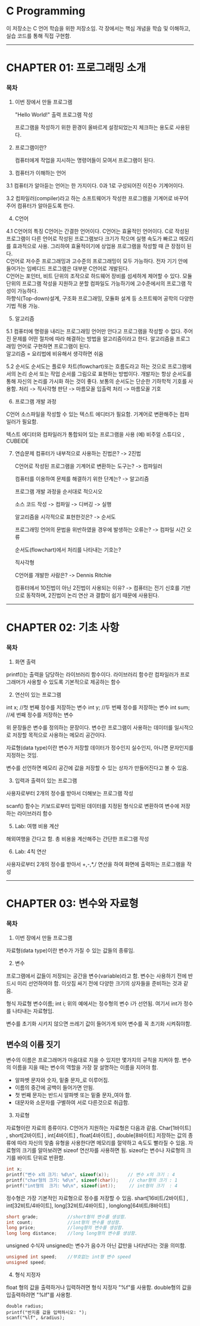 # C Programming 

이 저장소는 C 언어 학습을 위한 저장소임. 각 장에서는 핵심 개념을 학습 및 이해하고, 실습 코드를 통해 직접 구현함. 

---

# CHAPTER 01: 프로그래밍 소개

### 목차

1. 이번 장에서 만들 프로그램  

    "Hello World!" 출력 프로그램 작성

    프로그램을 작성하기 위한 환경이 올바르게 설정되었는지 체크하는 용도로 사용된다. 

2. 프로그램이란?  

   컴퓨터에게 작업을 지시하는 명령어들이 모여서 프로그램이 된다. 

3. 컴퓨터가 이해하는 언어  

3.1 컴퓨터가 알아듣는 언어는 한 가지이다. 0과 1로 구성되어진 이진수 기계어이다. 

3.2 컴파일러(compiler)라고 하는 소프트웨어가 작성한 프로그램을 기계어로 바꾸어 주어 컴퓨터가 알아듣도록 한다. 

4. C언어  

4.1 C언어의 특징 
    C언어는 간결한 언어이다.
    C언어는 효율적인 언어이다.
    C로 작성된 프로그램이 다른 언어로 작성된 프로그램보다 크기가 작으며 실행 속도가 빠르고 메모리를 효과적으로 사용.
    그리하여 효율적이기에 상업용 프로그램을 작성할 때 큰 장점이 된다.  
    C언어로 저수준 프로그래밍과 고수준의 프로그래밍이 모두 가능하다. 
    전자 기기 안에 들어가는 임베디드 프로그램은 대부분 C언어로 개발된다.  
    C언어는 포인터, 비트 단위의 조작으로 하드웨어 장비를 섬세하게 제어할 수 있다. 
    모듈 단위의 프로그램 작성을 지원하고 분할 컴파일도 가능하기에 고수준에서의 프로그램 작성이 가능하다.  
    하향식(Top-down)설계, 구조화 프로그래밍, 모듈화 설계 등 소프트웨어 공학의 다양한 기법 적용 가능. 

5. 알고리즘  

5.1 컴퓨터에 명령을 내리는 프로그래밍 언어만 안다고 프로그램을 작성할 수 없다.
    주어진 문제를 어떤 절차에 따라 해결하는 방법을 알고리즘이라고 한다. 
    알고리즘을 프로그래밍 언어로 구현하면 프로그램이 된다.  
    알고리즘 = 요리법에 비유해서 생각하면 쉬움

5.2 순서도 
    순서도는 플로우 차트(flowchart)또는 흐름도라고 하는 것으로 프로그램에서의 논리 순서 또는 작업 순서를 그림으로 표현하는 방법이다. 
    개발자는 항상 순서도를 통해 자신의 논리를 가시화 하는 것이 좋다. 
    보통의 순서도는 단순한 기하학적 기호를 사용함.
    처리        -> 직사각형 
    판단        -> 마름모꼴 
    입출력 처리 -> 마름모꼴 기호 

6. 프로그램 개발 과정  

C언어 소스파일을 작성할 수 있는 텍스트 에디터가 필요함.
기계어로 변환해주는 컴파일러가 필요함. 

텍스트 에디터와 컴파일러가 통합되어 있는 프로그램을 사용 (예) 비주얼 스튜디오 , CUBEIDE 

7. 연습문제
   컴퓨터가 내부적으로 사용하는 진법은?  -> 2진법

   C언어로 작성된 프로그램을 기계어로 변환하는 도구는? -> 컴파일러

   컴퓨터를 이용하여 문제를 해결하기 위한 단계는? -> 알고리즘

   프로그램 개발 과정을 순서대로 적으시오

   소스 코드 작성 -> 컴파일 -> 디버깅 -> 실행

   알고리즘을 시각적으로 표현한것은? -> 순서도

   프로그래밍 언어의 문법을 위반하였을 경우에 발생하는 오류는? -> 컴파일 시간 오류

   순서도(flowchart)에서 처리를 나타내는 기호는?

   직사각형

   C언어를 개발한 사람은? -> Dennis Ritchie

   컴퓨터에서 10진법이 아닌 2진법이 사용되는 이유? -> 컴퓨터는 전기 신호를 기반으로 동작하며, 2진법이 논리 연산     과 결합이 쉽기 때문에 사용된다.  
  

---

# CHAPTER 02: 기초 사항

### 목차 

1. 화면 출력

 printf()는 출력을 담당하는 라이브러리 함수이다.
 라이브러리 함수란 컴파일러가 프로그래머가 사용할 수 있도록 기본적으로 제공하는 함수

2. 연산이 있는 프로그램  

int x;     //첫 번째 정수를 저장하는 변수
int y;     //두 번째 정수를 저장하는 변수
int sum;   //세 번째 정수를 저장하는 변수

위 문장들은 변수를 정의하는 문장이다. 변수란 프로그램이 사용하는 데이터를 일시적으로
저장할 목적으로 사용하는 메모리 공간이다.

자료형(data type)이란 변수가 저장할 데이터가 정수인지 실수인지, 아니면 문자인지를 지정하는 것임.

변수를 선언하면 메모리 공간에 값을 저장할 수 있는 상자가 만들어진다고 볼 수 있음.

3. 입력과 출력이 있는 프로그램  

사용자로부터 2개의 정수를 받아서 더해보는 프로그램 작성 

scanf() 함수는 키보드로부터 입력된 데이터를 지정된 형식으로 변환하여 변수에 저장하는 라이브러리 함수
  
5. Lab: 여행 비용 계산  

해외여행을 간다고 함. 총 비용을 계산해주는 간단한 프로그램 작성 


6. Lab: 4칙 연산  

사용자로부터 2개의 정수를 받아서 +,-,*,/ 연산을 하여 화면에 출력하는 프로그램을 작성 

---

# CHAPTER 03: 변수와 자료형

### 목차

1. 이번 장에서 만들 프로그램  

자료형(data type)이란 변수가 가질 수 있는 값들의 종류임.

2. 변수  

프로그램에서 값들이 저장되는 공간을 변수(variable)라고 함.
변수는 사용하기 전에 반드시 미리 선언하여야 함.
이삿짐 싸기 전에 다양한 크기의 상자들을 준비하는 것과 같음. 

형식 자료형 변수이름;
     int     i; 
위의 예에서는 정수형의 변수 i가 선언됨. 여기서 int가 정수를 나타내는 자료형임.

변수를 초기화 시키지 않으면 쓰레기 값이 들어가게 되어 변수를 꼭 초기화 시켜줘야함.

## 변수의 이름 짓기
변수의 이름은 프로그래머가 마음대로 지을 수 있지만 몇가지의 규칙을 지켜야 함.
변수의 이름을 지을 때는 변수의 역할을 가장 잘 설명하는 이름을 지어야 함.
* 알파벳 문자와 숫자, 밑줄 문자_로 이루어짐.
* 이름의 중간에 공백이 들어가면 안됨.
* 첫 번째 문자는 반드시 알파벳 또는 밑줄 문자_여야 함.
* 대문자와 소문자를 구별하여 서로 다른것으로 취급함.
  
3. 자료형  

자료형이란 자료의 종류이다. C언어가 지원하는 자료형은 다음과 같음.
Char[1바이트] , short[2바이트] , int[4바이트] , float[4바이트] , double[8바이트]
저장하는 값의 종류에 따라 자신의 맞춤 유형을 사용한다면 메모리를 절약하고 속도도 빨라질 수 있음.
자료형의 크기를 알아보려면 sizeof 연산자를 사용하면 됨. 
sizeof는 변수나 자료형의 크기를 바이트 단위로 반환함. 
```c
int x;
printf("변수 x의 크기: %d\n", sizeof(x));       // 변수 x의 크기 : 4
printf("char형의 크기: %d\n", sizeof(char));    // char형의 크기 : 1
printf("int형의  크기: %d\n", sizeof(int));     // int형의 크기  : 4
```
정수형은 가장 기본적인 자료형으로 정수를 저장할 수 있음.
shart[16비트/2바이트] , int[32비트/4바이트], long[32비트/4바이트] , longlong[64비트/8바이트]
```c
short grade;           //short형의 변수를 생성함.
int count;             //int형의 변수를 생성함.
long price;            //long형의 변수를 생성함.
long long distance;    //long long형의 변수를 생성함.
```
unsigned 수식자 
unsigned는 변수가 음수가 아닌 값만을 나타낸다는 것을 의미함.
```c
unsigned int speed;    //부호없는 int형 변수 speed
unsigned speed;
```
4. 형식 지정자

float 형의 값을 출력하거나 입력하려면 형식 지정자 "%f"를 사용함.
double형의 값을 입출력하려면 "%lf"를 사용함. 

```예
double radius;
printf("반지름 값을 입력하시오: ");
scanf("%lf", &radius);
```

